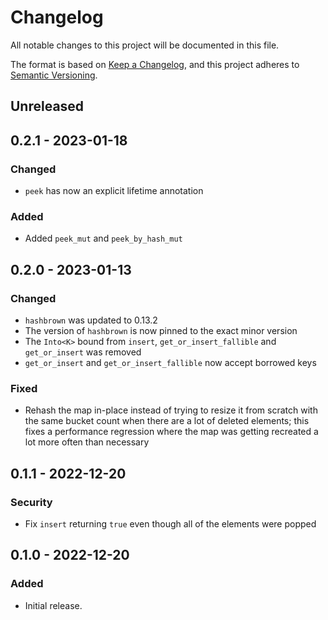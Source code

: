 # Changelog

All notable changes to this project will be documented in this file.

The format is based on [Keep a Changelog](https://keepachangelog.com/en/1.0.0/),
and this project adheres to [Semantic Versioning](https://semver.org/spec/v2.0.0.html).

## Unreleased

## 0.2.1 - 2023-01-18

### Changed

- `peek` has now an explicit lifetime annotation

### Added

- Added `peek_mut` and `peek_by_hash_mut`

## 0.2.0 - 2023-01-13

### Changed

- `hashbrown` was updated to 0.13.2
- The version of `hashbrown` is now pinned to the exact minor version
- The `Into<K>` bound from `insert`, `get_or_insert_fallible` and `get_or_insert` was removed
- `get_or_insert` and `get_or_insert_fallible` now accept borrowed keys

### Fixed

- Rehash the map in-place instead of trying to resize it from scratch with the same bucket count
  when there are a lot of deleted elements; this fixes a performance regression where the map was
  getting recreated a lot more often than necessary

## 0.1.1 - 2022-12-20

### Security

- Fix `insert` returning `true` even though all of the elements were popped

## 0.1.0 - 2022-12-20

### Added

- Initial release.
